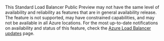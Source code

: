 This Standard Load Balancer Public Preview may not have the same level of availability and reliability as features that are in general availability release. The feature is not supported, may have constrained capabilities, and may not be available in all Azure locations. For the most up-to-date notifications on availability and status of this feature, check the [Azure Load Balancer updates](https://azure.microsoft.com/en-us/updates/?product=load-balancer) page.
